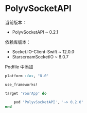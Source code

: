 # PolyvSocketAPI

当前版本：
- PolyvSocketAPI ~ 0.2.1

依赖库版本：
- Socket.IO-Client-Swift ~ 12.0.0
- StarscreamSocketIO ~ 8.0.7

Podfile 中添加

```ruby
platform :ios, "8.0"

use_frameworks!

target 'YourApp' do
    
    pod 'PolyvSocketAPI', '~> 0.2.0'
end
```
